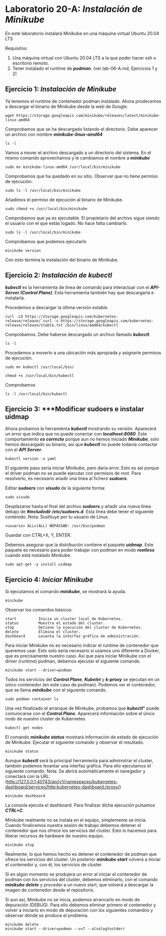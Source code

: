 # Laboratorio 20-A: ***Instalación de Minikube***
 
En este laboratorio instalará Minikube en una máquina virtual Ubuntu 20.04 LTS

Requisitos:

1. Una máquina virtual con Ubuntu 20.04 LTS a la que poder hacer ssh o escritorio remoto.
2. Tener instalado el runtime de ***podman***. (ver lab-06-A.md, Ejercicios 1 y 2)


## Ejercicio 1: ***Instalación de Minikube***

Ya tenemos el runtime de contenedor podman instalado. Ahora prodecemos a descargar el binario de Minikube desde la web de Google.
```
wget https://storage.googleapis.com/minikube/releases/latest/minikube-linux-amd64
```

Comprobamos que se ha descargado listando el directorio. Debe aparecer un archivo con nombre ***minikube-linux-amd64***
```
ls -l 
```

Vamos a mover el archivo descargado a un directorio del sistema. En el mismo comando aprovechamos y le cambiamos el nombre a ***minikube***
```
sudo mv minikube-linux-amd64 /usr/local/bin/minikube
```

Comprobamos que ha quedado en su sitio. Observar que no tiene permiso de ejecución.
```
sudo ls -l /usr/local/bin/minikube
```

Añadimos el permiso de ejecución al binario de Minikube.
```
sudo chmod +x /usr/local/bin/minikube
```

Comprobamos que ya es ejecutable. El propietario del archivo sigue siendo el usuario con el que estás logado. No hace falta cambiarlo.
```
sudo ls -l /usr/local/bin/minikube
```

Comprobamos que podemos ejecutarlo
```
minikube version
```

Con esto termina la instalación del binario de Minikube.


## Ejercicio 2: ***Instalación de kubectl***


***kubectl*** es la herramienta de línea de comando para interactuar con el ***API-Server (Control Plane)***. Esta herramienta también hay que descargarla e instalarla.

Procedemos a descargar la última versión estable.
```
curl -LO https://storage.googleapis.com/kubernetes-release/release/`curl -s https://storage.googleapis.com/kubernetes-release/release/stable.txt`/bin/linux/amd64/kubectl
```

Comprobamos. Debe haberse descargado un archivo llamado ***kubectl***.
```
ls -l
```

Procedemos a moverlo a una ubicación más apropiada y asignarle permisos de ejecución.
```
sudo mv kubectl /usr/local/bin/
```
```
chmod +x /usr/local/bin/kubectl
```

Comprobamos
```
ls -l /usr/local/bin/kubectl
```

## Ejercicio 3: ***Modificar sudoers e instalar uidmap

Ahora probamos la herramienta ***kubectl*** mostrando su versión. Aparecerá un error que indica que no puede conectar con ***localhost:8080***. Este comportamiento ***es correcto*** porque aun no hemos iniciado ***Minikube***, solo hemos descargado su binario, así que ***kubectl*** no puede todavía contactar con el ***API Server***. 
```
kubectl version -o yaml
```

El siguiente paso sería iniciar Minikube, pero daría error. Esto es así porque el driver podman no se puede ejecutar con permisos de root. Para resolverlo, es necesario anadir una línea al fichero ***sudoers***.

Editar ***sudoers*** con ***visudo*** de la siguiente forma:
```
sudo visudo
```

Desplazarse hasta el final del archivo ***sudoers*** y añadir una nueva línea debajo de ***#includedir /etc/sudoers.d***. Esta línea debe tener el siguiente contenido. Nota: Sustituye ***<usuario>*** por tu usuario de Linux.
```
<usuario> ALL=(ALL) NOPASSWD: /usr/bin/podman
```

Guardar con CTRL+X, Y, ENTER.


Debemos asegurar que la distribución contiene el paquete ***uidmap***. Este paquete es necesario para poder trabajar con podman en modo ***rootless*** cuando está instalado Minikube.
```
sudo apt-get -y install uidmap
```

## Ejercicio 4: ***Iniciar Minikube***

Si ejecutamos el comando ***minikube***, se mostrará la ayuda. 
```
minikube
```

Observar los comandos básicos:
```
start          Inicia un cluster local de Kubernetes.
status         Muestra el estado del cluster.
stop           Detiene la ejecución del cluster de Kubernetes.
delete         Elimina el cluster.
dashboard      Levanta la interfaz gráfica de administración.
```

Para iniciar Minikube no es necesario indicar el runtime de contenedor que queremos usar. Esto solo sería necesario si usamos uno diferente a Docker, que es precísamente nuestro caso. Así que para iniciar Minikube con el driver (runtime) podman, debemos ejecutar el siguiente comando.
```
minikube start --driver=podman 
```

Todos los servicios del ***Control Plane***, ***Kubelet*** y ***k-proxy*** se ejecutan en un único contenedor (en este caso de podman). Podemos ver el contenedor, que se llama ***minikube*** con el siguiente comando.
```
sudo podman container ls
```

Una vez finalizado el arranque de Minikube, probamos que ***kubectl**** puede comunicarse con el ***Control Plane***. Aparecerá información sobre el único nodo de nuestro cluster de Kubernetes.
```
kubectl get nodes
```

El comando ***minikube status*** mostrará información de estado de ejecución de Minikube. Ejecutar el siguiente comando y observar el resultado.
```
minikube status
```

Aunque ***kubectl*** será la principal herramienta para administrar el cluster, también podemos levantar una interfaz gráfica. Para ello ejecutamos el siguiente comando. Nota: Se abrirá automáticamente el navegador y conectará con la URL: (http://127.0.0.1:40743/api/v1/namespaces/kubernetes-dashboard/services/http:kubernetes-dashboard:/proxy/)
```
minikube dashboard
```

La consola ejecuta el dashboard. Para finalizar dicha ejecución pulsamos ***CTRL+C***.

Minikube realmente no se instala en el equipo, simplemente se inicia. Cuando finalicemos nuestra sesión de trabajo debemos detener el contenedor que nos ofrece los servicios del cluster. Esto lo hacemos para liberar recursos de hardware de nuestro equipo.
```
minikube stop
```

Realmente, lo que hemos hecho es detener el contenedor de podman que ofrece los servicios del cluster. Un posterior ***minikube start*** volverá a iniciar el contenedor y, con él, los servicios de cluster.

Si en algún momento se produjera un error al iniciar el contenedor de podman con los servicios del cluster, debemos eliminarlo, con el comando ***minikube delete*** y proceder a un nuevo start, que volverá a descargar la imagen de contenedor desde el repositorio.

Si aun así, Minikube no se inicia, podemos arrancarlo en modo de depuración (DEBUG). Para ello debemos eliminar primero el contenedor y volver a iniciarlo en modo de depuración con los siguientes comandos y observar dónde se produce el problema.
```
minikube delete
minikube start --driver=podman --v=7 --alsologtostderr
```
